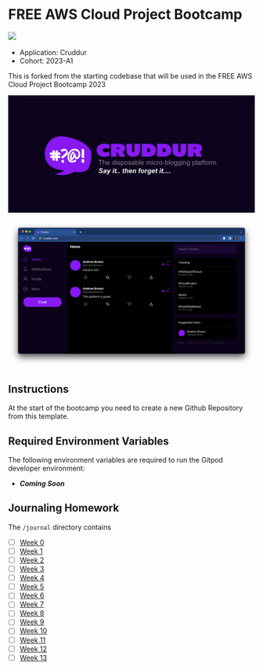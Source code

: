 # FREE AWS Cloud Project Bootcamp

![](https://codebuild.ca-central-1.amazonaws.com/badges?uuid=eyJlbmNyeXB0ZWREYXRhIjoidFRTQStZUjJ3SmM4NVFVZ0ZsUlNUQjhvZlVndkdZNDBUTGtzRzRwRWZIMDF0cHBicjJETU5KMENtSlV5SGQ2MFpwOXVOMDdoZDV3VU9EOVhrYjNtZGFRPSIsIml2UGFyYW1ldGVyU3BlYyI6IkxGSHFIUkNraTNTcS83Z0giLCJtYXRlcmlhbFNldFNlcmlhbCI6MX0%3D&branch=main)

- Application: Cruddur
- Cohort: 2023-A1

This is forked from the starting codebase that will be used in the FREE AWS Cloud Project Bootcamp 2023

![Cruddur Graphic](_docs/assets/cruddur-banner.jpg)

![Cruddur Screenshot](_docs/assets/cruddur-screenshot.png)

## Instructions

At the start of the bootcamp you need to create a new Github Repository from this template.

## Required Environment Variables

The following environment variables are required to run the Gitpod developer environment:
- **_Coming Soon_**

## Journaling Homework

The `/journal` directory contains

- [ ] [Week 0](journal/week0.md)
- [ ] [Week 1](journal/week1.md)
- [ ] [Week 2](journal/week2.md)
- [ ] [Week 3](journal/week3.md)
- [ ] [Week 4](journal/week4.md)
- [ ] [Week 5](journal/week5.md)
- [ ] [Week 6](journal/week6.md)
- [ ] [Week 7](journal/week7.md)
- [ ] [Week 8](journal/week8.md)
- [ ] [Week 9](journal/week9.md)
- [ ] [Week 10](journal/week10.md)
- [ ] [Week 11](journal/week11.md)
- [ ] [Week 12](journal/week12.md)
- [ ] [Week 13](journal/week13.md)
